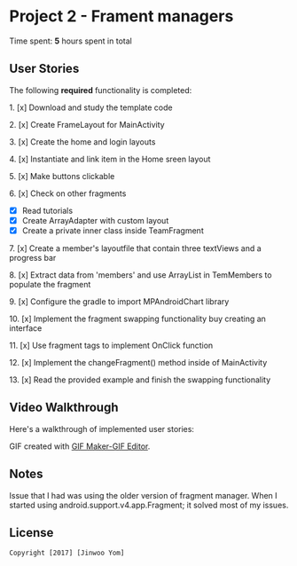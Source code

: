 # Project 2 - Frament managers

Time spent: **5** hours spent in total

## User Stories

The following **required** functionality is completed:

1\. [x]  Download and study the template code

2\. [x]  Create FrameLayout for MainActivity

3\. [x]  Create the home and login layouts

4\. [x]  Instantiate and link item in the Home sreen layout

5\. [x]  Make buttons clickable

6\. [x]  Check on other fragments
  * [x]  Read tutorials
  * [x]  Create ArrayAdapter with custom layout
  * [x]  Create a private inner class inside TeamFragment

7\. [x]  Create a member's layoutfile that contain three textViews and a progress bar

8\. [x]  Extract data from 'members' and use ArrayList in TemMembers to populate the fragment

9\. [x]  Configure the gradle to import MPAndroidChart library

10\. [x]  Implement the fragment swapping functionality buy creating an interface

11\. [x]  Use fragment tags to implement OnClick function

12\. [x]  Implement the changeFragment() method inside of MainActivity

13\. [x]  Read the provided example and finish the swapping functionality


## Video Walkthrough

Here's a walkthrough of implemented user stories:

<blockquote class="imgur-embed-pub" lang="en" data-id="ACLxZ7q"><a href="//imgur.com/ACLxZ7q"></a></blockquote><script async src="//s.imgur.com/min/embed.js" charset="utf-8"></script>

GIF created with [GIF Maker-GIF Editor](https://play.google.com/store/apps/details?id=com.kayak.studio.gifmaker&hl=en).

## Notes

Issue that I had was using the older version of fragment manager. When I started using android.support.v4.app.Fragment; it solved most of my issues.

## License

    Copyright [2017] [Jinwoo Yom]